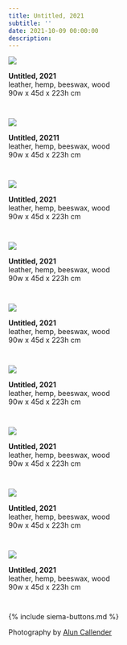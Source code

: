 ```yaml
---
title: Untitled, 2021
subtitle: ''
date: 2021-10-09 00:00:00
description: 
---
```


<div style="max-width: 500px">

<div class="siema">

<div>
<img src="/images/new/sculptures/two-standing-forms/Image 1.jpg" />
<p style="margin-left: 0; padding-bottom: 2em">
	<b>Untitled, 2021</b><br />
	leather, hemp, beeswax, wood<br />
	90w x 45d x 223h cm
</p>
</div>

<div>
<img src="/images/new/sculptures/two-standing-forms/Image 2.jpg" />
<p style="margin-left: 0; padding-bottom: 2em">
	<b>Untitled, 20211</b><br />
	leather, hemp, beeswax, wood<br />
	90w x 45d x 223h cm
</p>
</div>

<div>
<img src="/images/new/sculptures/two-standing-forms/Image 3.jpg" />
<p style="margin-left: 0; padding-bottom: 2em">
	<b>Untitled, 2021</b><br />
	leather, hemp, beeswax, wood<br />
	90w x 45d x 223h cm
</p>
</div>

<div>
<img src="/images/new/sculptures/two-standing-forms/Image 4.jpg" />
<p style="margin-left: 0; padding-bottom: 2em">
	<b>Untitled, 2021</b><br />
	leather, hemp, beeswax, wood<br />
	90w x 45d x 223h cm
</p>
</div>

<div>
<img src="/images/new/sculptures/two-standing-forms/Image 5.jpg" />
<p style="margin-left: 0; padding-bottom: 2em">
	<b>Untitled, 2021</b><br />
	leather, hemp, beeswax, wood<br />
	90w x 45d x 223h cm
</p>
</div>

<div>
<img src="/images/new/sculptures/two-standing-forms/Image 6.jpg" />
<p style="margin-left: 0; padding-bottom: 2em">
	<b>Untitled, 2021</b><br />
	leather, hemp, beeswax, wood<br />
	90w x 45d x 223h cm
</p>
</div>

<div>
<img src="/images/new/sculptures/two-standing-forms/Image 7.jpg" />
<p style="margin-left: 0; padding-bottom: 2em">
	<b>Untitled, 2021</b><br />
	leather, hemp, beeswax, wood<br />
	90w x 45d x 223h cm
</p>
</div>

<div>
<img src="/images/new/sculptures/two-standing-forms/Image 8.jpg" />
<p style="margin-left: 0; padding-bottom: 2em">
	<b>Untitled, 2021</b><br />
	leather, hemp, beeswax, wood<br />
	90w x 45d x 223h cm
</p>
</div>

<div>
<img src="/images/new/sculptures/two-standing-forms/Image 9.jpg" />
<p style="margin-left: 0; padding-bottom: 2em">
	<b>Untitled, 2021</b><br />
	leather, hemp, beeswax, wood<br />
	90w x 45d x 223h cm
</p>
</div>

<!--
<div>
<img src="/images/new/sculptures/two-standing-forms/Image 10.jpg" />
<p style="margin-left: 0; padding-bottom: 2em">
	<b>Untitled, 2021</b><br />
	leather, hemp, beeswax, wood<br />
	90w x 45d x 223h cm
</p>
</div>
-->

</div>

{% include siema-buttons.md %}

<p style="margin-left: 0; padding-bottom: 2em">
  Photography by <a href="https://aluncallender.com/">Alun Callender</a>
</p>

</div>
